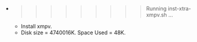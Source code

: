 * >>>>>>>>> Running inst-xtra-xmpv.sh ...
  * Install xmpv.
  * Disk size = 4740016K. Space Used = 48K.
